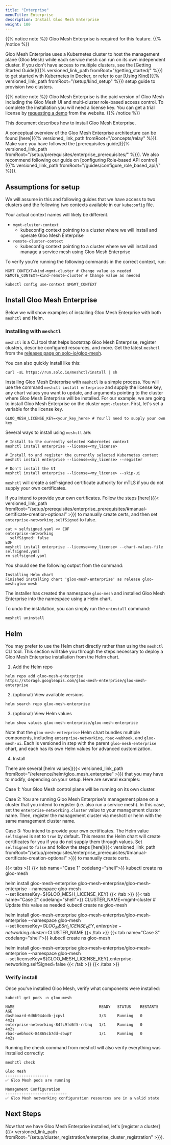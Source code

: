 ```yaml
---
title: "Enterprise"
menuTitle: Enterprise
description: Install Gloo Mesh Enterprise
weight: 100
---
```


{{% notice note %}} Gloo Mesh Enterprise is required for this feature. {{% /notice %}}

Gloo Mesh Enterprise uses a Kubernetes cluster to host the management plane (Gloo Mesh) while each service mesh can run on its own independent cluster. If you don't have access to multiple clusters, see the [Getting Started Guide]({{% versioned_link_path fromRoot="/getting_started/" %}}) to get started with Kubernetes in Docker, or refer to our [Using Kind]({{% versioned_link_path fromRoot="/setup/kind_setup" %}}) setup guide to provision two clusters.

{{% notice note %}}
Gloo Mesh Enterprise is the paid version of Gloo Mesh including the Gloo Mesh UI and multi-cluster role-based access control. To complete the installation you will need a license key. You can get a trial license by [requesting a demo](https://www.solo.io/products/gloo-mesh/) from the website.
{{% /notice %}}

This document describes how to install Gloo Mesh Enterprise.

A conceptual overview of the Gloo Mesh Enterprise architecture can be found [here]({{% versioned_link_path fromRoot="/concepts/relay" %}}). Make sure you have followed the [prerequisites guide]({{% versioned_link_path fromRoot="/setup/prerequisites/enterprise_prerequisites/" %}}). We also recommend following our guide on [configuring Role-based API control]({{% versioned_link_path fromRoot="/guides/configure_role_based_api//" %}}).

## Assumptions for setup

We will assume in this and following guides that we have access to two clusters and the following two contexts available in our `kubeconfig` file. 

Your actual context names will likely be different.

* `mgmt-cluster-context`
    - kubeconfig context pointing to a cluster where we will install and operate Gloo Mesh Enterprise
* `remote-cluster-context`
    - kubeconfig context pointing to a cluster where we will install and manage a service mesh using Gloo Mesh Enterprise

To verify you're running the following commands in the correct context, run:

```shell
MGMT_CONTEXT=kind-mgmt-cluster # Change value as needed
REMOTE_CONTEXT=kind-remote-cluster # Change value as needed

kubectl config use-context $MGMT_CONTEXT
```

## Install Gloo Mesh Enterprise

Below we will show examples of installing Gloo Mesh Enterprise with both `meshctl` and Helm.

### Installing with `meshctl`

`meshctl` is a CLI tool that helps bootstrap Gloo Mesh Enterprise, register clusters, describe configured resources, and more. Get the latest `meshctl` from the [releases page on solo-io/gloo-mesh](https://github.com/solo-io/gloo-mesh/releases).

You can also quickly install like this:

```shell
curl -sL https://run.solo.io/meshctl/install | sh
```

Installing Gloo Mesh Enterprise with `meshctl` is a simple process.
You will use the command `meshctl install enterprise` and supply the
license key, any chart values you want to update,
and arguments pointing to the cluster where Gloo Mesh Enterprise
will be installed. For our example, we are going to install
Gloo Mesh Enterprise on the cluster `mgmt-cluster`.
First, let's set a variable for the license key.

```shell
GLOO_MESH_LICENSE_KEY=<your_key_here> # You'll need to supply your own key
```

Several ways to install using `meshctl` are:

```shell
# Install to the currently selected Kubernetes context
meshctl install enterprise --license=<my_license>

# Install to and register the currently selected Kubernetes context
meshctl install enterprise --license=<my_license> --register

# Don't install the UI
meshctl install enterprise --license=<my_license> --skip-ui
```

`meshctl` will create a self-signed certificate authority for mTLS if you do not supply your own certificates.

If you intend to provide your own certificates. Follow the steps [here]({{< versioned_link_path fromRoot="/setup/prerequisites/enterprise_prerequisites/#manual-certificate-creation-optional" >}})
to manually create certs, and then set `enterprise-networking.selfSigned` to false.

```shell
cat > selfsigned.yaml << EOF
enterprise-networking
  selfSigned: false
EOF
meshctl install enterprise --license=<my_license> --chart-values-file selfsigned.yaml
rm selfsigned.yaml
```


You should see the following output from the command:

```shell
Installing Helm chart
Finished installing chart 'gloo-mesh-enterprise' as release gloo-mesh:gloo-mesh
```

The installer has created the namespace `gloo-mesh` and installed Gloo Mesh Enterprise into the namespace using a Helm chart.

To undo the installation, you can simply run the `uninstall` command:

```shell
meshctl uninstall
```

## Helm

You may prefer to use the Helm chart directly rather than using the `meshctl` CLI tool. This section will take you through the steps necessary to deploy a Gloo Mesh Enterprise installation from the Helm chart.

1. Add the Helm repo

```shell
helm repo add gloo-mesh-enterprise https://storage.googleapis.com/gloo-mesh-enterprise/gloo-mesh-enterprise
```

2. (optional) View available versions

```shell
helm search repo gloo-mesh-enterprise
```

3. (optional) View Helm values

```shell
helm show values gloo-mesh-enterprise/gloo-mesh-enterprise
```

Note that the `gloo-mesh-enterprise` Helm chart bundles multiple components, including `enterprise-networking`, `rbac-webhook`, and `gloo-mesh-ui`. Each is versioned in step with the parent `gloo-mesh-enterprise` chart, and each has its own Helm values for advanced customization.

4. Install

There are several [helm values]({{< versioned_link_path fromRoot="/reference/helm/gloo_mesh_enterprise" >}}) that you may have
to modify, depending on your setup. Here are several examples:

Case 1: Your Gloo Mesh control plane will be running on its own cluster.

Case 2: You are running Gloo Mesh Enterprise's management plane on a cluster
that you intend to register (i.e. also run a service mesh). In this case, set
the `enterprise-networking.cluster` value to your management cluster name. Then, register
the management cluster via meshctl or helm with the same management cluster name.

Case 3: You intend to provide your own certificates. The Helm value
`selfSigned` is set to `true` by default. This means the Helm chart
will create certificates for you if you do not supply them through values.
Set `selfSigned` to `false` and follow the steps [here]({{< versioned_link_path fromRoot="/setup/prerequisites/enterprise_prerequisites/#manual-certificate-creation-optional" >}})
to manually create certs.


{{< tabs >}}
{{< tab name="Case 1" codelang="shell">}}
kubectl create ns gloo-mesh

helm install gloo-mesh-enterprise gloo-mesh-enterprise/gloo-mesh-enterprise --namespace gloo-mesh \
  --set licenseKey=${GLOO_MESH_LICENSE_KEY}
{{< /tab >}}
{{< tab name="Case 2" codelang="shell">}}
CLUSTER_NAME=mgmt-cluster # Update this value as needed
kubectl create ns gloo-mesh

helm install gloo-mesh-enterprise gloo-mesh-enterprise/gloo-mesh-enterprise --namespace gloo-mesh \
  --set licenseKey=${GLOO_MESH_LICENSE_KEY},enterprise-networking.cluster=$CLUSTER_NAME
{{< /tab >}}
{{< tab name="Case 3" codelang="shell">}}
kubectl create ns gloo-mesh

helm install gloo-mesh-enterprise gloo-mesh-enterprise/gloo-mesh-enterprise --namespace gloo-mesh \
  --set licenseKey=${GLOO_MESH_LICENSE_KEY},enterprise-networking.selfSigned=false
{{< /tab >}}
{{< /tabs >}}


### Verify install
Once you've installed Gloo Mesh, verify what components were installed:

```shell
kubectl get pods -n gloo-mesh
```

```shell
NAME                                     READY   STATUS    RESTARTS   AGE
dashboard-6d6b944cdb-jcpvl               3/3     Running   0          4m2s
enterprise-networking-84fc9fd6f5-rrbnq   1/1     Running   0          4m2s
rbac-webhook-84865cb7dd-sbwp7            1/1     Running   0          4m2s
```

Running the check command from meshctl will also verify everything was installed correctly:

```shell
meshctl check
```

```shell
Gloo Mesh
-------------------
✅ Gloo Mesh pods are running

Management Configuration
---------------------------
✅ Gloo Mesh networking configuration resources are in a valid state
```

## Next Steps

Now that we have Gloo Mesh Enterprise installed, let's [register a cluster]({{< versioned_link_path fromRoot="/setup/cluster_registration/enterprise_cluster_registration" >}}).
